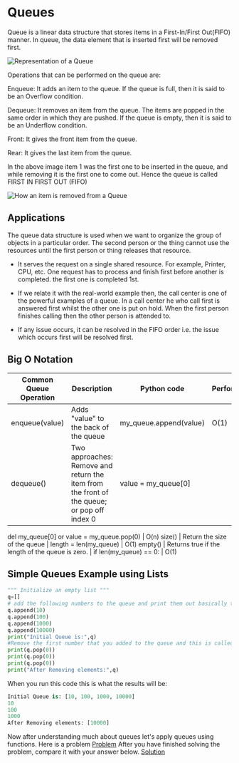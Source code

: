 # Queues

Queue is a linear data structure that stores items in a First-In/First Out(FIFO) manner. In queue, the data element that is inserted first will be removed first.

![Representation of a Queue](https://www.guru99.com/images/1/020820_0702_PythonQueue1.png)

Operations that can be performed on the queue are:

Enqueue: It adds an item to the queue. If the queue is full, then it is said to be an Overflow condition.

Dequeue: It removes an item from the queue. The items are popped in the same order in which they are pushed. If the queue is empty, then it is said to be an Underflow condition.

Front: It gives the front item from the queue.

Rear: It gives the last item from the queue.

In the above image item 1 was the first one to be inserted in the queue, and while removing it is the first one to come out. Hence the queue is called FIRST IN FIRST OUT (FIFO)

![How an item is removed from a Queue](https://www.guru99.com/images/1/020820_0702_PythonQueue2.png)

## Applications
The queue data structure is used when we want to organize the group of objects in a particular order. The second person or the thing cannot use the resources until the first person or thing releases that resource.

* It serves the request on a single shared resource. For example, Printer, CPU, etc.
One request has to process and finish first before another is completed. the first one is completed 1st.

* If we relate it with the real-world example then, the call center is one of the powerful examples of a queue.
In a call center he who call first is answered first whilst the other one is put on hold. When the first person finishes calling then the other person is attended to. 

* If any issue occurs, it can be resolved in the FIFO order i.e. the issue which occurs first will be resolved first.

## Big O Notation

Common Queue Operation | Description | Python code | Perfomance
-------- | -------- | -------- | --------
enqueue(value) | Adds "value" to the back of the queue | my_queue.append(value) | O(1)
dequeue() | Two approaches: Remove and return the item from the front of the queue; or pop off index 0 | value = my_queue[0]
del my_queue[0]
or
value = my_queue.pop(0) | O(n) 
size() | Return the size of the queue | length = len(my_queue) | O(1) 
empty() | Returns true if the length of the queue is zero. | if len(my_queue) == 0: | O(1) 

## Simple Queues Example using Lists


``` python
""" Initialize an empty list """
q=[]
# add the following numbers to the queue and print them out basically this is called enqueing them 
q.append(10)
q.append(100)
q.append(1000)
q.append(10000)
print("Initial Queue is:",q)
#Remove the first number that you added to the queue and this is called dequeue. Print the numbers remaining in the queue
print(q.pop(0))
print(q.pop(0))
print(q.pop(0))
print("After Removing elements:",q)
```
When you run this code this is what the results will be:

``` python
Initial Queue is: [10, 100, 1000, 10000]
10
100
1000
After Removing elements: [10000]
```
Now after understanding much about queues let's apply queues using functions.
Here is a problem
[Problem](https://github.com/tapzola/cse212-final-project/blob/main/queues_problem.py)
After you have finished solving the problem, compare it with your answer below.
[Solution]()



